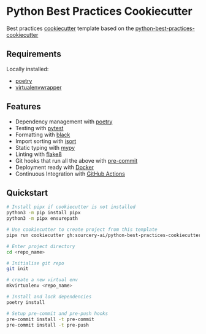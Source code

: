# Python Best Practices Cookiecutter

Best practices [cookiecutter](https://github.com/audreyr/cookiecutter) template based on the [python-best-practices-cookiecutter](https://github.com/sourcery-ai/python-best-practices-cookiecutter.git)

## Requirements
Locally installed:
- [poetry](https://python-poetry.org/)
- [virtualenvwrapper](https://pypi.org/project/virtualenvwrapper/)

## Features
- Dependency management with [poetry](https://python-poetry.org/)
- Testing with [pytest](https://docs.pytest.org/en/latest/)
- Formatting with [black](https://github.com/psf/black)
- Import sorting with [isort](https://github.com/timothycrosley/isort)
- Static typing with [mypy](http://mypy-lang.org/)
- Linting with [flake8](http://flake8.pycqa.org/en/latest/)
- Git hooks that run all the above with [pre-commit](https://pre-commit.com/)
- Deployment ready with [Docker](https://docker.com/)
- Continuous Integration with [GitHub Actions](https://github.com/features/actions)

## Quickstart
```sh
# Install pipx if cookiecutter is not installed
python3 -m pip install pipx
python3 -m pipx ensurepath

# Use cookiecutter to create project from this template
pipx run cookiecutter gh:sourcery-ai/python-best-practices-cookiecutter

# Enter project directory
cd <repo_name>

# Initialise git repo
git init

# create a new virtual env
mkvirtualenv <repo_name>

# Install and lock dependencies
poetry install

# Setup pre-commit and pre-push hooks
pre-commit install -t pre-commit
pre-commit install -t pre-push
```
